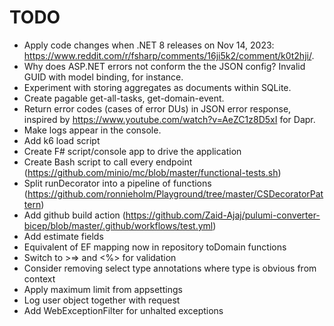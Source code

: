 # TODO

- Apply code changes when .NET 8 releases on Nov 14, 2023: https://www.reddit.com/r/fsharp/comments/16ji5k2/comment/k0t2hji/.
- Why does ASP.NET errors not conform the the JSON config? Invalid GUID with model binding, for instance.
- Experiment with storing aggregates as documents within SQLite.
- Create pagable get-all-tasks, get-domain-event.
- Return error codes (cases of error DUs) in JSON error response, inspired by https://www.youtube.com/watch?v=AeZC1z8D5xI for Dapr.
- Make logs appear in the console.
- Add k6 load script
- Create F# script/console app to drive the application
- Create Bash script to call every endpoint (https://github.com/minio/mc/blob/master/functional-tests.sh)
- Split runDecorator into a pipeline of functions (https://github.com/ronnieholm/Playground/tree/master/CSDecoratorPattern)
- Add github build action (https://github.com/Zaid-Ajaj/pulumi-converter-bicep/blob/master/.github/workflows/test.yml)
- Add estimate fields
- Equivalent of EF mapping now in repository toDomain functions
- Switch to >=> and <%> for validation
- Consider removing select type annotations where type is obvious from context
- Apply maximum limit from appsettings
- Log user object together with request
- Add WebExceptionFilter for unhalted exceptions
 